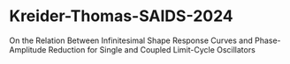 # Kreider-Thomas-SAIDS-2024
On the Relation Between Infinitesimal Shape Response Curves and Phase-Amplitude Reduction for Single and Coupled Limit-Cycle Oscillators
